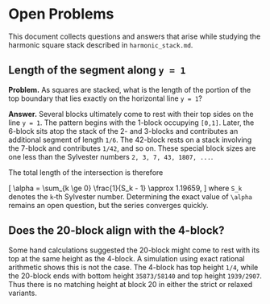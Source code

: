 # Open Problems

This document collects questions and answers that arise while studying the harmonic square stack described in `harmonic_stack.md`.

## Length of the segment along `y = 1`

**Problem.**  As squares are stacked, what is the length of the portion of the top boundary that lies exactly on the horizontal line `y = 1`?

**Answer.**  Several blocks ultimately come to rest with their top sides on the line `y = 1`.  The pattern begins with the 1-block occupying `[0,1]`.  Later, the 6-block sits atop the stack of the 2- and 3-blocks and contributes an additional segment of length `1/6`.  The 42-block rests on a stack involving the 7-block and contributes `1/42`, and so on.  These special block sizes are one less than the Sylvester numbers `2, 3, 7, 43, 1807, ...`.

The total length of the intersection is therefore

\[
\alpha = \sum_{k \ge 0} \frac{1}{S_k - 1} \approx 1.19659,
\]
where `S_k` denotes the `k`‑th Sylvester number.  Determining the exact value of `\alpha` remains an open question, but the series converges quickly.

## Does the 20-block align with the 4-block?

Some hand calculations suggested the 20-block might come to rest with its top at the same height as the 4-block.  A simulation using exact rational arithmetic shows this is not the case.  The 4-block has top height `1/4`, while the 20-block ends with bottom height `35873/58140` and top height `1939/2907`.  Thus there is no matching height at block 20 in either the strict or relaxed variants.
